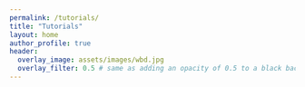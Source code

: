 ```yaml
---
permalink: /tutorials/
title: "Tutorials"
layout: home
author_profile: true
header:
  overlay_image: assets/images/wbd.jpg
  overlay_filter: 0.5 # same as adding an opacity of 0.5 to a black background
---
```

